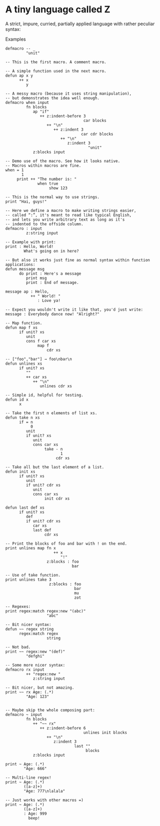 A tiny language called Z
===========================

A strict, impure, curried, partially applied language with rather
peculiar syntax:

Examples

    defmacro -- _
             "unit"

    -- This is the first macro. A comment macro.

    -- A simple function used in the next macro.
    defun ap x y
          ++ x
             y

    -- A messy macro (because it uses string manipulation),
    -- but demonstrates the idea well enough.
    defmacro when input
             fn blocks
                ap "if"
                   ++ z:indent-before 3
                                      car blocks
                      ++ "\n"
                         ++ z:indent 3
                                     car cdr blocks
                            ++ "\n"
                               z:indent 3
                                        "unit"
                z:blocks input

    -- Demo use of the macro. See how it looks native.
    -- Macros within macros are fine.
    when = 1
           1
         print ++ "The number is: "
                  when true
                       show 123

    -- This is the normal way to use strings.
    print "Hai, guys!"

    -- Here we define a macro to make writing strings easier,
    -- called “:”, it's meant to read like typical English,
    -- and lets you write arbitrary text as long as it's
    -- indented to the offside column.
    defmacro : input
             z:string input

    -- Example with print:
    print : Hello, World!
            What's going on in here?

    -- But also it works just fine as normal syntax within function applications:
    defun message msg
          do print : Here's a message
             print msg
             print : End of message.

    message ap : Hello,
               ++ " World! "
                  : Love ya!

    -- Expect you wouldn't write it like that, you'd just write:
    message : Everybody dance now! "Alright?"

    -- Map function.
    defun map f xs
          if unit? xs
             unit
             cons f car xs
                  map f
                      cdr xs

    -- ["foo","bar"] → foo\nbar\n
    defun unlines xs
          if unit? xs
             ""
             ++ car xs
                ++ "\n"
                   unlines cdr xs

    -- Simple id, helpful for testing.
    defun id x
          x

    -- Take the first n elements of list xs.
    defun take n xs
          if = n
               0
             unit
             if unit? xs
                unit
                cons car xs
                     take - n
                            1
                          cdr xs

    -- Take all but the last element of a list.
    defun init xs
          if unit? xs
             unit
             if unit? cdr xs
                unit
                cons car xs
                     init cdr xs

    defun last def xs
          if unit? xs
             def
             if unit? cdr xs
                car xs
                last def
                     cdr xs

    -- Print the blocks of foo and bar with ! on the end.
    print unlines map fn x
                         ++ x
                            "!"
                      z:blocks : foo
                                 bar

    -- Use of take function.
    print unlines take 3
                       z:blocks : foo
                                  bar
                                  mu
                                  zot

    -- Regexes:
    print regex:match regex:new "(abc)"
                      "abc"

    -- Bit nicer syntax:
    defun ~~ regex string
          regex:match regex
                      string

    -- Not bad.
    print ~~ regex:new "(def)"
             "defghi"

    -- Some more nicer syntax:
    defmacro rx input
             ++ "regex:new "
                z:string input

    -- Bit nicer, but not amazing.
    print ~~ rx Age: (.*)
             "Age: 123"


    -- Maybe skip the whole composing part:
    defmacro ~ input
             fn blocks
                ++ "~~ rx"
                   ++ z:indent-before 6
                                      unlines init blocks
                      ++ "\n"
                         z:indent 3
                                  last ""
                                       blocks
                z:blocks input

    print ~ Age: (.*)
            "Age: 666"

    -- Multi-line regex!
    print ~ Age: (.*)
            ([a-z]+)
            "Age: 777\nlalala"

    -- Just works with other macros =)
    print ~ Age: (.*)
            ([a-z]+)
            : Age: 999
              beep!
